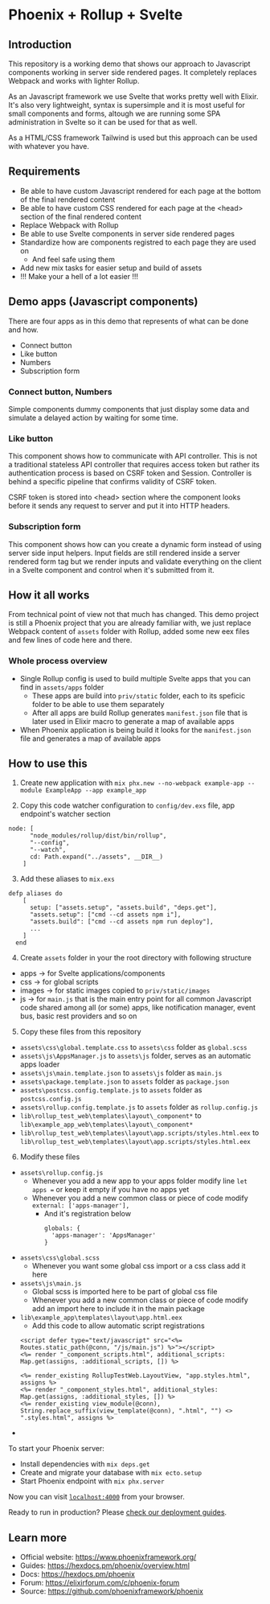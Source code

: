 # Phoenix + Rollup + Svelte

## Introduction

This repository is a working demo that shows our approach to Javascript components working in server side rendered pages. It completely replaces Webpack and works with lighter Rollup. 

As an Javascript framework we use Svelte that works pretty well with Elixir. It's also very lightweight, syntax is supersimple and it is most useful for small components and forms, altough we are running some SPA administration in Svelte so it can be used for that as well.

As a HTML/CSS framework Tailwind is used but this approach can be used with whatever you have.

## Requirements

- Be able to have custom Javascript rendered for each page at the bottom of the final rendered content
- Be able to have custom CSS rendered for each page at the &lt;head&gt; section of the final rendered content
- Replace Webpack with Rollup
- Be able to use Svelte components in server side rendered pages
- Standardize how are components registred to each page they are used on
  - And feel safe using them
- Add new mix tasks for easier setup and build of assets
- !!! Make your a hell of a lot easier !!!


## Demo apps (Javascript components)

There are four apps as in this demo that represents of what can be done and how.

- Connect button
- Like button
- Numbers
- Subscription form

### Connect button, Numbers

Simple components dummy components that just display some data and simulate a delayed action by waiting for some time.

### Like button

This component shows how to communicate with API controller. This is not a traditional stateless API controller that requires access token but rather its authentication process is based on CSRF token and Session. Controller is behind a specific pipeline that confirms validity of CSRF token. 
  
CSRF token is stored into &lt;head&gt; section where the component looks before it sends any request to server and put it into HTTP headers.

### Subscription form

This component shows how can you create a dynamic form instead of using server side input helpers. Input fields are still rendered inside a server rendered form tag but we render inputs and validate everything on the client in a Svelte component and control when it's submitted from it.

## How it all works

From technical point of view not that much has changed. This demo project is still a Phoenix project that you are already familiar with, we just replace Webpack content of `assets` folder with Rollup, added some new eex files and few lines of code here and there.

### Whole process overview

- Single Rollup config is used to build multiple Svelte apps that you can find in `assets/apps` folder
  - These apps are build into `priv/static` folder, each to its speficic folder to be able to use them separately
  - After all apps are build Rollup generates `manifest.json` file that is later used in Elixir macro to generate a map of available apps
- When Phoenix application is being build it looks for the `manifest.json` file and generates a map of available apps 


## How to use this

1. Create new application with 
```mix phx.new --no-webpack example-app --module ExampleApp --app example_app ```

2. Copy this code watcher configuration to ```config/dev.exs``` file, app endpoint's watcher section
```
node: [
      "node_modules/rollup/dist/bin/rollup",
      "--config",
      "--watch",
      cd: Path.expand("../assets", __DIR__)
    ]
```

3. Add these aliases to ```mix.exs```
```
defp aliases do
    [
      setup: ["assets.setup", "assets.build", "deps.get"],
      "assets.setup": ["cmd --cd assets npm i"],
      "assets.build": ["cmd --cd assets npm run deploy"],
      ...
    ]
  end
```
4. Create ```assets``` folder in your the root directory with following structure
  - apps -> for Svelte applications/components
  - css -> for global scripts
  - images -> for static images copied to ``priv/static/images``
  - js -> for ``main.js`` that is the main entry point for all common Javascript code shared among all (or some) apps, like notification manager, event bus, basic rest providers and so on

5. Copy these files from this repository
  - ```assets\css\global.template.css``` to ```assets\css``` folder as ```global.scss```
  - ```assets\js\AppsManager.js``` to ```assets\js``` folder, serves as an automatic apps loader
  - ```assets\js\main.template.json``` to ```assets\js``` folder as ```main.js```
  - ```assets\package.template.json``` to ```assets``` folder as ```package.json```
  - ```assets\postcss.config.template.js``` to ```assets``` folder as ```postcss.config.js```
  - ```assets\rollup.config.template.js``` to ```assets``` folder as ```rollup.config.js```
  - ```lib\rollup_test_web\templates\layout\_component*``` to ```lib\example_app_web\templates\layout\_component*```
  - ```lib\rollup_test_web\templates\layout\app.scripts/styles.html.eex``` to ```lib\rollup_test_web\templates\layout\app.scripts/styles.html.eex```

6. Modify these files
  - ```assets\rollup.config.js```
    - Whenever you add a new app to your apps folder modify line ```let apps =``` or keep it empty if you have no apps yet
    - Whenever you add a new common class or piece of code modify ```external: ['apps-manager'],```
      - And it's registration below
        ``` // 'OTHER COMMON CLASS NAME': 'OTHER COMMON CLASS FILE NAME INSIDE js FOLDER'
        globals: {
          'apps-manager': 'AppsManager'      
        } 
        ```
  - ```assets\css\global.scss```
    - Whenever you want some global css import or a css class add it here
  - ```assets\js\main.js```
    - Global scss is imported here to be part of global css file
    - Whenever you add a new common class or piece of code modify add an import here to include it in the main package
  - ```lib\example_app\templates\layout\app.html.eex```
    - Add this code to allow automatic script registrations
    ```
    <script defer type="text/javascript" src="<%= Routes.static_path(@conn, "/js/main.js") %>"></script>
    <%= render "_component_scripts.html", additional_scripts: Map.get(assigns, :additional_scripts, []) %>

    <%= render_existing RollupTestWeb.LayoutView, "app.styles.html", assigns %>
    <%= render "_component_styles.html", additional_styles: Map.get(assigns, :additional_styles, []) %>
    <%= render_existing view_module(@conn), String.replace_suffix(view_template(@conn), ".html", "") <> ".styles.html", assigns %>
    ```
  - 



To start your Phoenix server:

  * Install dependencies with `mix deps.get`
  * Create and migrate your database with `mix ecto.setup`
  * Start Phoenix endpoint with `mix phx.server`

Now you can visit [`localhost:4000`](http://localhost:4000) from your browser.

Ready to run in production? Please [check our deployment guides](https://hexdocs.pm/phoenix/deployment.html).

## Learn more

  * Official website: https://www.phoenixframework.org/
  * Guides: https://hexdocs.pm/phoenix/overview.html
  * Docs: https://hexdocs.pm/phoenix
  * Forum: https://elixirforum.com/c/phoenix-forum
  * Source: https://github.com/phoenixframework/phoenix
